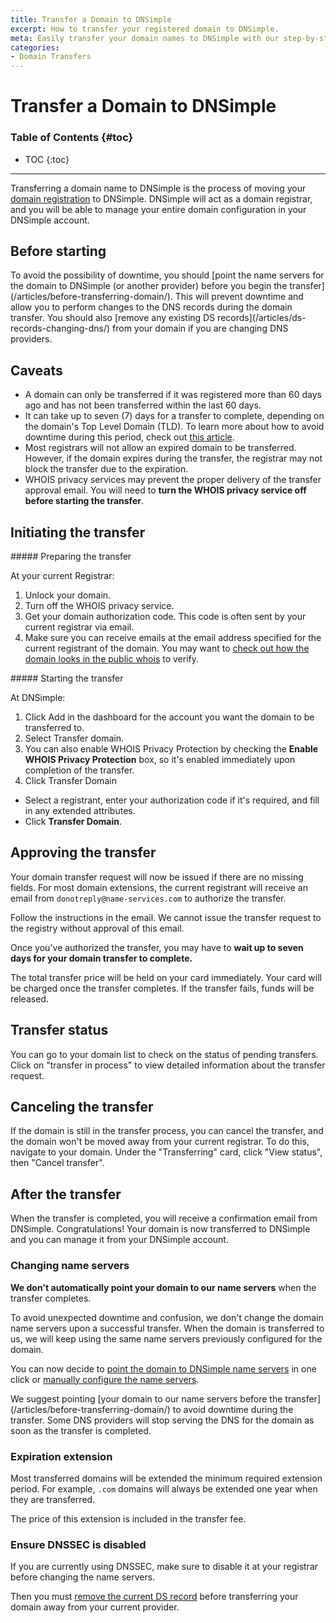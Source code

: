 ```yaml
---
title: Transfer a Domain to DNSimple
excerpt: How to transfer your registered domain to DNSimple.
meta: Easily transfer your domain names to DNSimple with our step-by-step guide. Discover how to streamline the process while avoiding downtime.
categories:
- Domain Transfers
---
```


# Transfer a Domain to DNSimple

### Table of Contents {#toc}

* TOC
{:toc}

---

Transferring a domain name to DNSimple is the process of moving your [domain registration](https://dnsimple.com/tlds) to DNSimple. DNSimple will act as a domain registrar, and you will be able to manage your entire domain configuration in your DNSimple account.

## Before starting

<warning>
To avoid the possibility of downtime, you should [point the name servers for the domain to DNSimple (or another provider) before you begin the transfer](/articles/before-transferring-domain/). This will prevent downtime and allow you to perform changes to the DNS records during the domain transfer. You should also [remove any existing DS records](/articles/ds-records-changing-dns/) from your domain if you are changing DNS providers.
</warning>

## Caveats

- A domain can only be transferred if it was registered more than 60 days ago and has not been transferred within the last 60 days.
- It can take up to seven (7) days for a transfer to complete, depending on the domain's Top Level Domain (TLD). To learn more about how to avoid downtime during this period, check out [this article](/articles/before-transferring-domain/).
- Most registrars will not allow an expired domain to be transferred. However, if the domain expires during the transfer, the registrar may not block the transfer due to the expiration.
- WHOIS privacy services may prevent the proper delivery of the transfer approval email. You will need to **turn the WHOIS privacy service off before starting the transfer**.

## Initiating the transfer

<div class="section-steps" markdown="1">
##### Preparing the transfer

At your current Registrar:

1. Unlock your domain.
1. Turn off the WHOIS privacy service.
1. Get your domain authorization code. This code is often sent by your current registrar via email.
1. Make sure you can receive emails at the email address specified for the current registrant of the domain. You may want to [check out how the domain looks in the public whois](https://dnsimple.com/whois) to verify.
</div>

<div class="section-steps" markdown="1">
##### Starting the transfer

At DNSimple:

1. Click <label>Add</label> in the dashboard for the account you want the domain to be transferred to.
1. Select <label>Transfer domain</label>.
1. You can also enable WHOIS Privacy Protection by checking the **Enable WHOIS Privacy Protection** box, so it's enabled immediately upon completion of the transfer.
1. Click <label>Transfer Domain</label>
- Select a registrant, enter your authorization code if it's required, and fill in any extended attributes.
- Click **Transfer Domain**.
</div>

## Approving the transfer

Your domain transfer request will now be issued if there are no missing fields. For most domain extensions, the current registrant will receive an email from `donotreply@name-services.com` to authorize the transfer.

Follow the instructions in the email. We cannot issue the transfer request to the registry without approval of this email.

Once you've authorized the transfer, you may have to **wait up to seven days for your domain transfer to complete.**

<info>
The total transfer price will be held on your card immediately.
Your card will be charged once the transfer completes.
If the transfer fails, funds will be released.
</info>

## Transfer status

You can go to your domain list to check on the status of pending transfers. Click on "transfer in process" to view detailed information about the transfer request.

## Canceling the transfer

If the domain is still in the transfer process, you can cancel the transfer, and the domain won't be moved away from your current registrar. To do this, navigate to your domain. Under the "Transferring" card, click "View status", then "Cancel transfer".

## After the transfer

When the transfer is completed, you will receive a confirmation email from DNSimple. Congratulations! Your domain is now transferred to DNSimple and you can manage it from your DNSimple account.

### Changing name servers

**We don't automatically point your domain to our name servers** when the transfer completes.

To avoid unexpected downtime and confusion, we don't change the domain name servers upon a successful transfer. When the domain is transferred to us, we will keep using the same name servers previously configured for the domain.

You can now decide to [point the domain to DNSimple name servers](/articles/delegating-dnsimple-registered/) in one click or [manually configure the name servers](/articles/setting-name-servers/).

<warning>
We suggest pointing [your domain to our name servers before the transfer](/articles/before-transferring-domain/) to avoid downtime during the transfer. Some DNS providers will stop serving the DNS for the domain as soon as the transfer is completed.
</warning>

### Expiration extension

Most transferred domains will be extended the minimum required extension period. For example, `.com` domains will always be extended one year when they are transferred.

The price of this extension is included in the transfer fee.

### Ensure DNSSEC is disabled

If you are currently using DNSSEC, make sure to disable it at your registrar before changing the name servers.

Then you must [remove the current DS record](/articles/ds-records-changing-dns/) before transferring your domain away from your current provider.
